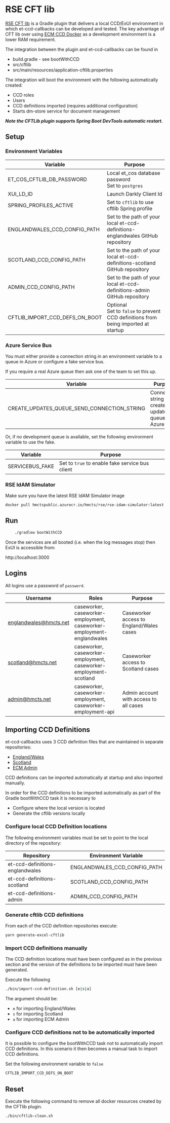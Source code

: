# RSE CFT lib

[RSE CFT lib](https://github.com/hmcts/rse-cft-lib) is a Gradle plugin that delivers a local CCD/ExUI environment in which et-ccd-callbacks can be developed and tested.
The key advantage of CFT lib over using [ECM CCD Docker]() as a development environment is a lower RAM requirement.

The integration between the plugin and et-ccd-callbacks can be found in
* build.gradle - see bootWithCCD
* src/cftlib
* src/main/resources/application-cftlib.properties

The integration will boot the environment with the following automatically created:
* CCD roles
* Users
* CCD definitions imported (requires additional configuration)
* Starts dm-store service for document management

**_Note the CFTLib plugin supports Spring Boot DevTools automatic restart._**

## Setup

### Environment Variables
| Variable                       | Purpose                                                                               |
|--------------------------------|---------------------------------------------------------------------------------------|
| ET_COS_CFTLIB_DB_PASSWORD      | Local et_cos database password<br/>Set to `postgres`                                  |
| XUI_LD_ID                      | Launch Darkly Client Id                                                               |
| SPRING_PROFILES_ACTIVE         | Set to ```cftlib``` to use cftlib Spring profile                                      |
| ENGLANDWALES_CCD_CONFIG_PATH   | Set to the path of your local et-ccd-definitions-englandwales GitHub repository       
| SCOTLAND_CCD_CONFIG_PATH       | Set to the path of your local et-ccd-definitions-scotland GitHub repository           
| ADMIN_CCD_CONFIG_PATH          | Set to the path of your local et-ccd-definitions-admin GitHub repository              
| CFTLIB_IMPORT_CCD_DEFS_ON_BOOT | Optional<br/>Set to `false` to prevent CCD definitions from being imported at startup 

### Azure Service Bus
You must either provide a connection string in an environment variable to a queue in Azure or
configure a fake service bus.

If you require a real Azure queue then ask one of the team to set this up.

| Variable | Purpose                                              |
| -------- |------------------------------------------------------|
| CREATE_UPDATES_QUEUE_SEND_CONNECTION_STRING | Connection string for create-updates queue in Azure  |

Or, if no development queue is available, set the following environment variable to use the fake.

| Variable | Purpose                                             |
| -------- |-----------------------------------------------------|
| SERVICEBUS_FAKE | Set to ```true``` to enable fake service bus client |

### RSE IdAM Simulator

Make sure you have the latest RSE IdAM Simulator image
```bash
docker pull hmctspublic.azurecr.io/hmcts/rse/rse-idam-simulator:latest
```

## Run
```bash
    ./gradlew bootWithCCD
```

Once the services are all booted (i.e. when the log messages stop) then ExUI is accessible from:

http://localhost:3000

## Logins

All logins use a password of `password`.

| Username               | Roles                                                                 | Purpose
|------------------------|-----------------------------------------------------------------------| --- 
| englandwales@hmcts.net | caseworker, caseworker-employment, caseworker-employment-englandwales | Caseworker access to England/Wales cases
| scotland@hmcts.net     | caseworker, caseworker-employment, caseworker-employment-scotland     | Caseworker access to Scotland cases
| admin@hmcts.net        | caseworker, caseworker-employment, caseworker-employment-api          | Admin account with access to all cases

## Importing CCD Definitions

et-ccd-callbacks uses 3 CCD definition files that are maintained in separate repositories:
* [England/Wales](https://github.com/hmcts/et-ccd-definitions-englandwales)
* [Scotland](https://github.com/hmcts/et-ccd-definitions-scotland)
* [ECM Admin](https://github.com/hmcts/et-ccd-definitions-admin)

CCD definitions can be imported automatically at startup and also imported manually.

In order for the CCD definitions to be imported automatically as part of the Gradle bootWithCCD task it is
necessary to
* Configure where the local version is located
* Generate the cftlib versions locally

### Configure local CCD Definition locations
The following environment variables must be set to point to the local directory of the repository:

| Repository                      | Environment Variable 
|---------------------------------| --- 
| et-ccd-definitions-englandwales | ENGLANDWALES_CCD_CONFIG_PATH
| et-ccd-definitions-scotland     | SCOTLAND_CCD_CONFIG_PATH
| et-ccd-definitions-admin        | ADMIN_CCD_CONFIG_PATH

### Generate cftlib CCD definitions
From each of the CCD definition repositories execute:
```bash
yarn generate-excel-cftlib
```

### Import CCD definitions manually
The CCD definition locations must have been configured as in the previous section and the version 
of the definitions to be imported must have been generated. 

Execute the following
```bash
./bin/import-ccd-definition.sh [e|s|a]
```
The argument should be:
* `e` for importing England/Wales
* `s` for importing Scotland
* `a` for importing ECM Admin

### Configure CCD definitions not to be automatically imported
It is possible to configure the bootWithCCD task not to automatically import CCD definitions.
In this scenario it then becomes a manual task to import CCD definitions.

Set the following environment variable to `false`
```bash
CFTLIB_IMPORT_CCD_DEFS_ON_BOOT
```

## Reset
Execute the following command to remove all docker resources created by the CFTlib plugin.
```bash
./bin/cftlib-clean.sh
```
